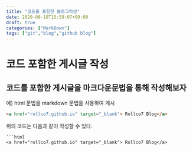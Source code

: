 ```yaml
---
title: "코드를 포함한 블로그작성"
date: 2020-08-18T15:59:07+09:00
draft: true
categories: ["MarkDown"]
tags: ["git","blog","github blog"]
---
```


# 코드 포함한 게시글 작성

## 코드를 포함한 게시글을 마크다운문법을 통해 작성해보자

예) html 문법을 markdown 문법을 사용하여 게시
```html
<a href="rollco7.github.io" target="_blank"> Rollco7 Blog</a>
```

위의 코드는 다음과 같이 작성할 수 있다.

```
```html
<a href="rollco7.github.io" target="_blank"> Rollco7 Blog</a>
````
```
